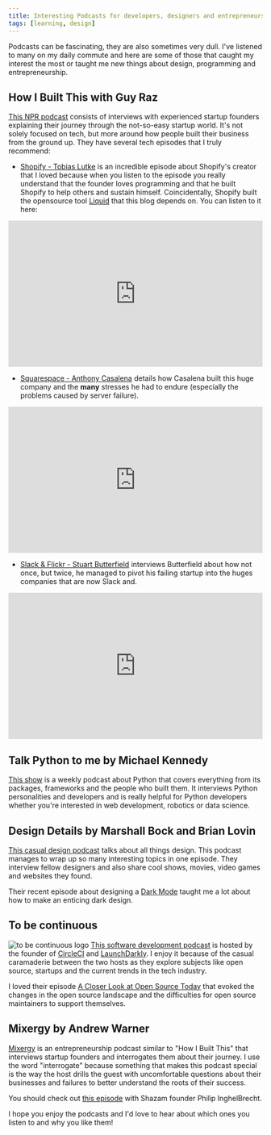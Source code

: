 ```yaml
---
title: Interesting Podcasts for developers, designers and entrepreneurs
tags: [learning, design]
---
```


Podcasts can be fascinating, they are also sometimes very dull. I've listened to many on my daily commute and here are some of those that caught my interest the most or taught me new things about design, programming and entrepreneurship.

## How I Built This with Guy Raz
<a href="https://www.npr.org/podcasts/510313/how-i-built-this" target="_blank" rel="noopener">This NPR podcast</a> consists of interviews with experienced startup founders explaining their journey through the not-so-easy startup world. It's not solely focused on tech, but more around how people built their business from the ground up. They have several tech episodes that I truly recommend:
- <a href="https://www.npr.org/2019/08/02/747660923/shopify-tobias-l-tke" target="_blank" rel="noopener">Shopify - Tobias Lutke</a> is an incredible episode about Shopify's creator that I loved because when you listen to the episode you really understand that the founder loves programming and that he built Shopify to help others and sustain himself. Coincidentally, Shopify built the opensource tool <a href="https://github.com/Shopify/liquid" target="_blank" rel="noopener">Liquid</a> that this blog depends on.
You can listen to it here:
<iframe src="https://www.npr.org/player/embed/747660923/747710084" width="100%" height="290" frameborder="0" scrolling="no" title="NPR embedded audio player"></iframe> 

- <a href="https://www.npr.org/2019/02/28/699096835/squarespace-anthony-casalena" target="_blank" rel="noopener">Squarespace - Anthony Casalena</a> details how Casalena built this huge company and the **many** stresses he had to endure (especially the problems caused by server failure).
<iframe src="https://www.npr.org/player/embed/699096835/699509919" width="100%" height="290" frameborder="0" scrolling="no" title="NPR embedded audio player"></iframe>

- <a href="https://www.npr.org/2018/07/27/633164558/slack-flickr-stewart-butterfield" target="_blank" rel="noopener">Slack & Flickr - Stuart Butterfield</a> interviews Butterfield about how not once, but twice, he managed to pivot his failing startup into the huges companies that are now Slack and.
<iframe src="https://www.npr.org/player/embed/633164558/633172089" width="100%" height="290" frameborder="0" scrolling="no" title="NPR embedded audio player"></iframe>

## Talk Python to me by Michael Kennedy
<a href="https://talkpython.fm/" target="_blank" rel="noopener">This show</a> is a weekly podcast about Python that covers everything from its packages, frameworks and the people who built them. It interviews Python personalities and developers and is really helpful for Python developers whether you're interested in web development, robotics or data science.

## Design Details by Marshall Bock and Brian Lovin
<a href="https://spec.fm/podcasts/design-details" target="_blank" rel="noopener">This casual design podcast</a> talks about all things design. This podcast manages to wrap up so many interesting topics in one episode. They interview fellow designers and also share cool shows, movies, video games and websites they found.

Their recent episode about designing a <a href="https://spec.fm/podcasts/design-details/310206" target="_blank" rel="noopener">Dark Mode</a> taught me a lot about how to make an enticing dark design.

## To be continuous
![to be continuous logo](https://www.heavybit.com/wp-content/uploads/2016/04/to-be-continuous-1024x1024.jpg)
<a href="https://www.heavybit.com/library/podcasts/to-be-continuous/" target="_blank" rel="noopener">This software development podcast</a> is hosted by the founder of <a href="https://circleci.com/" target="_blank" rel="noopener">CircleCI</a> and <a href="https://launchdarkly.com/" target="_blank" rel="noopener">LaunchDarkly</a>. I enjoy it because of the casual caramaderie between the two hosts as they explore subjects like open source, startups and the current trends in the tech industry. 

I loved their episode <a href="https://www.heavybit.com/library/podcasts/to-be-continuous/ep-52-a-closer-look-at-open-source-today/" target="_blank" rel="noopener">A Closer Look at Open Source Today</a> that evoked the changes in the open source landscape and the difficulties for open source maintainers to support themselves.

## Mixergy by Andrew Warner
<a href="https://www.heavybit.com/library/podcasts/to-be-continuous/" target="_blank" rel="noopener">Mixergy</a> is an entrepreneurship podcast similar to "How I Built This" that interviews startup founders and interrogates them about their journey. I use the word "interrogate" because something that makes this podcast special is the way the host drills the guest with uncomfortable questions about their businesses and failures to better understand the roots of their success.

You should check out <a href="https://mixergy.com/interviews/shazam-with-philip-inghelbrecht/" target="_blank" rel="noopener">this episode</a> with Shazam founder Philip InghelBrecht.

I hope you enjoy the podcasts and I'd love to hear about which ones you listen to and why you like them!